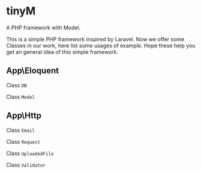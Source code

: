 # tinyM
A PHP framework with Model.

This is a simple PHP framework inspired by Laravel. Now we offer some Classes in our work, here list some usages of example. Hope these help you get an general idea of this simple framework.

## App\Eloquent

Class `DB`

Class `Model`

## App\Http

Class `Email`

Class `Request`

Class `UploadedFile`

Class `Validator`